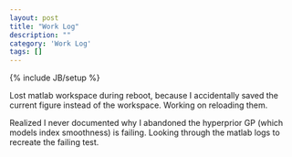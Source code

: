 ```yaml
---
layout: post
title: "Work Log"
description: ""
category: 'Work Log'
tags: []
---
```

{% include JB/setup %}

Lost matlab workspace during reboot, because I accidentally saved the current figure instead of the workspace.  Working on reloading them.

Realized I never documented why I abandoned the hyperprior GP (which models index smoothness) is failing.  Looking through the matlab logs to recreate the failing test.  
